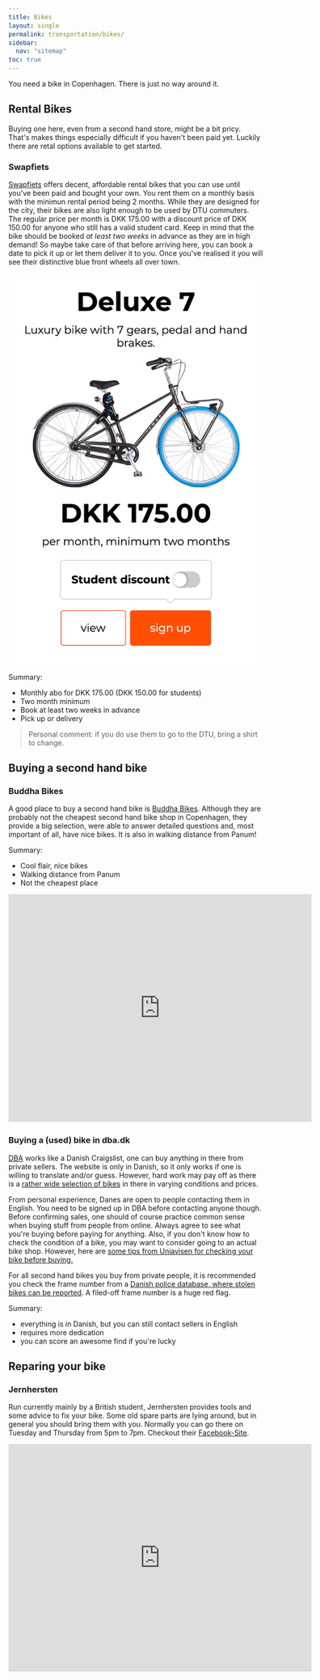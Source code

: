 ```yaml
---
title: Bikes
layout: single
permalink: transportation/bikes/
sidebar:
  nav: "sitemap"
toc: true
---
```


<!-- # Bikes -->

You need a bike in Copenhagen. There is just no way around it.

## Rental Bikes

Buying one here, even from a second hand store, might be a bit pricy. That's makes things especially difficult if you haven't been paid yet. Luckily there are retal options available to get started.

### Swapfiets

[Swapfiets](https://swapfiets.dk/en/offer/copenhagen) offers decent, affordable rental bikes that you can use until you've been paid and bought your own. You rent them on a monthly basis with the minimun rental period being 2 months. While they are designed for the city, their bikes are also light enough to be used by DTU commuters. The regular price per month is DKK 175.00 with a discount price of DKK 150.00 for anyone who still has a valid student card. Keep in mind that the bike should be booked *at least two weeks* in advance as they are in high demand! So maybe take care of that before arriving here, you can book a date to pick it up or let them deliver it to you. Once you've realised it you will see their distinctive blue front wheels all over town.

![Swapfiets image](Figures/Swapfiets.png)

Summary:
- Monthly abo for DKK 175.00 (DKK 150.00 for students)
- Two month minimum
- Book at least two weeks in advance
- Pick up or delivery

> Personal comment: if you do use them to go to the DTU, bring a shirt to change.


## Buying a second hand bike

### Buddha Bikes

A good place to buy a second hand bike is [Buddha Bikes](https://www.buddhabikes.dk/). Although they are probably not the cheapest second hand bike shop in Copenhagen, they provide a big selection, were able to answer detailed questions and, most important of all, have nice bikes. It is also in walking distance from Panum!

Summary:
- Cool flair, nice bikes
- Walking distance from Panum
- Not the cheapest place

<iframe src="https://www.google.com/maps/embed?pb=!1m18!1m12!1m3!1d11054.020786611598!2d12.541131811485352!3d55.70797545500583!2m3!1f0!2f0!3f0!3m2!1i1024!2i768!4f13.1!3m3!1m2!1s0x4652525a91f3e1b5%3A0xaa26e97fc01db378!2sBuddha%20Bikes!5e0!3m2!1sda!2sdk!4v1574841319171!5m2!1sda!2sdk" width="600" height="450" frameborder="0" style="border:0;" allowfullscreen=""></iframe>


### Buying a (used) bike in dba.dk

[DBA](https://www.dba.dk/) works like a Danish Craigslist, one can buy anything in there from private sellers. The website is only in Danish, so it only works if one is willing to translate and/or guess. However, hard work may pay off as there is a [rather wide selection of bikes](https://www.dba.dk/cykler/cykler-og-cykelanhaengere/reg-koebenhavn-og-omegn/) in there in varying conditions and prices. 

From personal experience, Danes are open to people contacting them in English. You need to be signed up in DBA before contacting anyone though. Before confirming sales, one should of course practice common sense when buying stuff from people from online. Always agree to see what you're buying before paying for anything. Also, if you don't know how to check the condition of a bike, you may want to consider going to an actual bike shop. However, here are [some tips from Uniavisen for checking your bike before buying.](https://uniavisen.dk/en/5-tips-from-the-bike-mechanic-how-to-buy-a-good-used-bike/)

For all second hand bikes you buy from private people, it is recommended you check the frame number from a [Danish police database, where stolen bikes can be reported](https://stelnummer.info/). A filed-off frame number is a huge red flag.

Summary:
- everything is in Danish, but you can still contact sellers in English
- requires more dedication
- you can score an awesome find if you're lucky


## Reparing your bike


### Jernhersten

Run currently mainly by a British student, Jernhersten provides tools and some advice to fix your bike. Some old spare parts are lying around, but in general you should bring them with you. 
Normally you can go there on Tuesday and Thursday from 5pm to 7pm. Checkout their [Facebook-Site](https://www.facebook.com/CykelvaerkstedJernhesten).

<iframe src="https://www.google.com/maps/embed?pb=!1m18!1m12!1m3!1d5350.620452390576!2d12.539589458641405!3d55.6775327666618!2m3!1f0!2f0!3f0!3m2!1i1024!2i768!4f13.1!3m3!1m2!1s0x0%3A0xf496c397c154eda3!2sJernhesten!5e0!3m2!1sde!2sdk!4v1574930084271!5m2!1sde!2sdk" width="600" height="450" frameborder="0" style="border:0;" allowfullscreen=""></iframe>


<!-- ### Recommended reading -->
